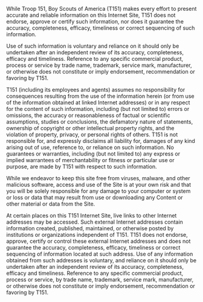 While Troop 151, Boy Scouts of America (T151) makes every effort to present accurate and reliable information on this Internet Site, T151 does not endorse, approve or certify such information, nor does it guarantee the accuracy, completeness, efficacy, timeliness or correct sequencing of such information.

Use of such information is voluntary and reliance on it should only be undertaken after an independent review of its accuracy, completeness, efficacy and timeliness. Reference to any specific commercial product, process or service by trade name, trademark, service mark, manufacturer, or otherwise does not constitute or imply endorsement, recommendation or favoring by T151.

T151 (including its employees and agents) assumes no responsibility for consequences resulting from the use of the information herein (or from use of the information obtained at linked Internet addresses) or in any respect for the content of such information, including (but not limited to) errors or omissions, the accuracy or reasonableness of factual or scientific assumptions, studies or conclusions, the defamatory nature of statements, ownership of copyright or other intellectual property rights, and the violation of property, privacy, or personal rights of others. T151 is not responsible for, and expressly disclaims all liability for, damages of any kind arising out of use, reference to, or reliance on such information. No guarantees or warranties, including (but not limited to) any express or implied warrantees of merchantability or fitness or particular use or purpose, are made by T151 with respect to such information.

While we endeavor to keep this site free from viruses, malware, and other malicious software, access and use of the Site is at your own risk and that you will be solely responsible for any damage to your computer or system or loss or data that may result from use or downloading any Content or other material or data from the Site.

At certain places on this T151 Internet Site, live links to other Internet addresses may be accessed. Such external Internet addresses contain information created, published, maintained, or otherwise posted by institutions or organizations independent of T151. T151 does not endorse, approve, certify or control these external Internet addresses and does not guarantee the accuracy, completeness, efficacy, timeliness or correct sequencing of information located at such address. Use of any information obtained from such addresses is voluntary, and reliance on it should only be undertaken after an independent review of its accuracy, completeness, efficacy and timeliness. Reference to any specific commercial product, process or service, by trade name, trademark, service mark, manufacturer, or otherwise does not constitute or imply endorsement, recommendation or favoring by T151.
